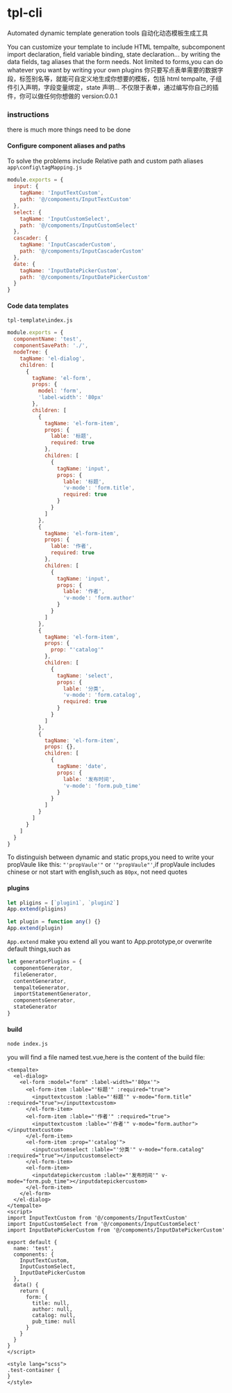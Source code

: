 # tpl-cli

Automated dynamic template generation tools
自动化动态模板生成工具

You can customize your template to include HTML tempalte, subcomponent import declaration, field variable binding, state declaration... by writing the data fields, tag aliases that the form needs.
Not limited to forms,you can do whatever you want by writing your own plugins
你只要写点表单需要的数据字段，标签别名等，就能可自定义地生成你想要的模板，包括 html tempalte, 子组件引入声明，字段变量绑定，state 声明...
不仅限于表单，通过编写你自己的插件，你可以做任何你想做的
version:0.0.1

### instructions

there is much more things need to be done

#### Configure component aliases and paths

To solve the problems include Relative path and custom path aliases
`app\config\tagMapping.js`

```javascript
module.exports = {
  input: {
    tagName: 'InputTextCustom',
    path: '@/compoments/InputTextCustom'
  },
  select: {
    tagName: 'InputCustomSelect',
    path: '@/compoments/InputCustomSelect'
  },
  cascader: {
    tagName: 'InputCascaderCustom',
    path: '@/compoments/InputCascaderCustom'
  },
  date: {
    tagName: 'InputDatePickerCustom',
    path: '@/compoments/InputDatePickerCustom'
  }
}
```

#### Code data templates

`tpl-template\index.js`

```javascript
module.exports = {
  componentName: 'test',
  componentSavePath: './',
  nodeTree: {
    tagName: 'el-dialog',
    children: [
      {
        tagName: 'el-form',
        props: {
          model: 'form',
          'label-width': '80px'
        },
        children: [
          {
            tagName: 'el-form-item',
            props: {
              lable: '标题',
              required: true
            },
            children: [
              {
                tagName: 'input',
                props: {
                  lable: '标题',
                  'v-mode': 'form.title',
                  required: true
                }
              }
            ]
          },
          {
            tagName: 'el-form-item',
            props: {
              lable: '作者',
              required: true
            },
            children: [
              {
                tagName: 'input',
                props: {
                  lable: '作者',
                  'v-mode': 'form.author'
                }
              }
            ]
          },
          {
            tagName: 'el-form-item',
            props: {
              prop: "'catalog'"
            },
            children: [
              {
                tagName: 'select',
                props: {
                  lable: '分类',
                  'v-mode': 'form.catalog',
                  required: true
                }
              }
            ]
          },
          {
            tagName: 'el-form-item',
            props: {},
            children: [
              {
                tagName: 'date',
                props: {
                  lable: '发布时间',
                  'v-mode': 'form.pub_time'
                }
              }
            ]
          }
        ]
      }
    ]
  }
}
```

To distinguish between dynamic and static props,you need to write your propVaule like this: `"'propVaule'"` or `'"propVaule"'`,if propVaule includes chinese or not start with english,such as `80px`, not need quotes

#### plugins

```javascript
let pligins = [`plugin1`, `plugin2`]
App.extend(pligins)

let plugin = function any() {}
App.extend(plugin)
```

`App.extend` make you extend all you want to App.prototype,or overwrite default things,such as

```javascript
let generatorPlugins = {
  componentGenerator,
  fileGenerator,
  contentGenerator,
  tempalteGenerator,
  importStatementGenerator,
  componentsGenerator,
  stateGenerator
}
```

#### build

```bash
node index.js
```

you will find a file named test.vue,here is the content of the build file:

```vue
<tempalte>
  <el-dialog>
    <el-form :model="form" :label-width="'80px'">
      <el-form-item :lable="'标题'" :required="true">
        <inputtextcustom :lable="'标题'" v-mode="form.title" :required="true"></inputtextcustom>
      </el-form-item>
      <el-form-item :lable="'作者'" :required="true">
        <inputtextcustom :lable="'作者'" v-mode="form.author"></inputtextcustom>
      </el-form-item>
      <el-form-item :prop="'catalog'">
        <inputcustomselect :lable="'分类'" v-mode="form.catalog" :required="true"></inputcustomselect>
      </el-form-item>
      <el-form-item>
        <inputdatepickercustom :lable="'发布时间'" v-mode="form.pub_time"></inputdatepickercustom>
      </el-form-item>
    </el-form>
  </el-dialog>
</tempalte>
<script>
import InputTextCustom from '@/compoments/InputTextCustom'
import InputCustomSelect from '@/compoments/InputCustomSelect'
import InputDatePickerCustom from '@/compoments/InputDatePickerCustom'

export default {
  name: 'test',
  components: {
    InputTextCustom,
    InputCustomSelect,
    InputDatePickerCustom
  },
  data() {
    return {
      form: {
        title: null,
        author: null,
        catalog: null,
        pub_time: null
      }
    }
  }
}
</script>

<style lang="scss">
.test-container {
}
</style>
```
